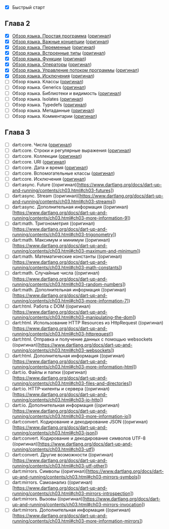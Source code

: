 - [x] Быстрый старт

## Глава 2

- [x] [Обзор языка. Простая программа](http://rudart.in/up-and-running/38/) ([оригинал](https://www.dartlang.org/docs/dart-up-and-running/contents/ch02.html#main-print))
- [x] [Обзор языка. Важные концепции](http://rudart.in/up-and-running/42/) ([оригинал](https://www.dartlang.org/docs/dart-up-and-running/contents/ch02.html#ch02-concepts))
- [x] [Обзор языка. Переменные](http://rudart.in/up-and-running/49/) ([оригинал](https://www.dartlang.org/docs/dart-up-and-running/contents/ch02.html#variables))
- [x] [Обзор языка. Встроенные типы](http://rudart.in/up-and-running/70/) ([оригинал](https://www.dartlang.org/docs/dart-up-and-running/contents/ch02.html#built-in-types))
- [x] [Обзор языка. Функции](http://rudart.in/up-and-running/75/) ([оригинал](https://www.dartlang.org/docs/dart-up-and-running/contents/ch02.html#functions))
- [x] [Обзор языка. Операторы](http://rudart.in/up-and-running/82/) ([оригинал](https://www.dartlang.org/docs/dart-up-and-running/contents/ch02.html#operators))
- [x] [Обзор языка. Управление потоком программы](http://rudart.in/up-and-running/89/) ([оригинал](https://www.dartlang.org/docs/dart-up-and-running/contents/ch02.html#control-flow-statements))
- [x] [Обзор языка. Исключения](http://rudart.in/up-and-running/93/) ([оригинал](https://www.dartlang.org/docs/dart-up-and-running/contents/ch02.html#exceptions))
- [ ] Обзор языка. Классы ([оригинал](https://www.dartlang.org/docs/dart-up-and-running/contents/ch02.html#classes))
- [ ] Обзор языка. Generics ([оригинал](https://www.dartlang.org/docs/dart-up-and-running/contents/ch02.html#generics))
- [ ] Обзор языка. Библиотеки и видимость ([оригинал](https://www.dartlang.org/docs/dart-up-and-running/contents/ch02.html#libraries))
- [ ] Обзор языка. Isolates ([оригинал](https://www.dartlang.org/docs/dart-up-and-running/contents/ch02.html#isolates))
- [ ] Обзор языка. Typedefs ([оригинал](https://www.dartlang.org/docs/dart-up-and-running/contents/ch02.html#typedefs))
- [ ] Обзор языка. Метаданные ([оригинал](https://www.dartlang.org/docs/dart-up-and-running/contents/ch02.html#ch02-metadata))
- [ ] Обзор языка. Комментарии ([оригинал](https://www.dartlang.org/docs/dart-up-and-running/contents/ch02.html#comments))

## Глава 3

- [ ] dart:core. Числа ([оригинал](https://www.dartlang.org/docs/dart-up-and-running/contents/ch03.html#ch03-numbers))
- [ ] dart:core. Строки и регулярные выражения ([оригинал](https://www.dartlang.org/docs/dart-up-and-running/contents/ch03.html#ch03-strings-and-regular-expressions))
- [ ] dart:core. Коллекции ([оригинал](https://www.dartlang.org/docs/dart-up-and-running/contents/ch03.html#ch03-collections))
- [ ] dart:core. URI ([оригинал](https://www.dartlang.org/docs/dart-up-and-running/contents/ch03.html#ch03-uri))
- [ ] dart:core. Дата и время ([оригинал](https://www.dartlang.org/docs/dart-up-and-running/contents/ch03.html#ch03-dates-and-times))
- [ ] dart:core. Вспомогательные классы ([оригинал](https://www.dartlang.org/docs/dart-up-and-running/contents/ch03.html#ch03-utility-interfaces))
- [ ] dart:core. Исключения ([оригинал](https://www.dartlang.org/docs/dart-up-and-running/contents/ch03.html#ch03-exceptions))
- [ ] dart:async. Future ((оригинал)[https://www.dartlang.org/docs/dart-up-and-running/contents/ch03.html#ch03-futures])
- [ ] dart:async. Stream ((оригинал)[https://www.dartlang.org/docs/dart-up-and-running/contents/ch03.html#ch03-streams])
- [ ] dart:async. Дополнительная информация ((оригинал)[https://www.dartlang.org/docs/dart-up-and-running/contents/ch03.html#ch03-more-information-9])
- [ ] dart:math. Тригонометрия ((оригинал)[https://www.dartlang.org/docs/dart-up-and-running/contents/ch03.html#ch03-trigonometry])
- [ ] dart:math. Максимум и минимум ((оригинал)[https://www.dartlang.org/docs/dart-up-and-running/contents/ch03.html#ch03-maximum-and-minimum])
- [ ] dart:math. Математические константы ((оригинал)[https://www.dartlang.org/docs/dart-up-and-running/contents/ch03.html#ch03-math-constants])
- [ ] dart:math. Случайные числа ((оригинал)[https://www.dartlang.org/docs/dart-up-and-running/contents/ch03.html#ch03-random-numbers])
- [ ] dart:math. Дополнительная информация ((оригинал)[https://www.dartlang.org/docs/dart-up-and-running/contents/ch03.html#ch03-more-information-7])
- [ ] dart:html. Работа с DOM ((оригинал)[https://www.dartlang.org/docs/dart-up-and-running/contents/ch03.html#ch03-manipulating-the-dom])
- [ ] dart:html. Использование HTTP Resources из HttpRequest ((оригинал)[https://www.dartlang.org/docs/dart-up-and-running/contents/ch03.html#ch03-httprequest])
- [ ] dart:html. Отправка и получение данных с помощью websockets ((оригинал)[https://www.dartlang.org/docs/dart-up-and-running/contents/ch03.html#ch03-websockets])
- [ ] dart:html. Дополнительная информация ((оригинал)[https://www.dartlang.org/docs/dart-up-and-running/contents/ch03.html#ch03-more-information-html])
- [ ] dart:io. Файлы и папки ((оригинал)[https://www.dartlang.org/docs/dart-up-and-running/contents/ch03.html#ch03-files-and-directories])
- [ ] dart:io. HTTP-киленты и сервера ((оригинал)[https://www.dartlang.org/docs/dart-up-and-running/contents/ch03.html#ch03-io-http])
- [ ] dart:io. Дополнительная информация ((оригинал)[https://www.dartlang.org/docs/dart-up-and-running/contents/ch03.html#ch03-more-information-io])
- [ ] dart:convert. Кодирование и декодирование JSON ((оригинал)[https://www.dartlang.org/docs/dart-up-and-running/contents/ch03.html#ch03-json])
- [ ] dart:convert. Кодирование и декодирование символов UTF-8 ((оригинал)[https://www.dartlang.org/docs/dart-up-and-running/contents/ch03.html#ch03-utf])
- [ ] dart:convert. Другие возможности ((оригинал)[https://www.dartlang.org/docs/dart-up-and-running/contents/ch03.html#ch03-utf-other])
- [ ] dart:mirrors. Символы ((оригинал)[https://www.dartlang.org/docs/dart-up-and-running/contents/ch03.html#ch03-mirrors-symbols])
- [ ] dart:mirrors. Самоанализ ((оригинал)[https://www.dartlang.org/docs/dart-up-and-running/contents/ch03.html#ch03-mirrors-introspection])
- [ ] dart:mirrors. Вызовы ((оригинал)[https://www.dartlang.org/docs/dart-up-and-running/contents/ch03.html#ch03-mirrors-invocation])
- [ ] dart:mirrors. Дополнительная информация ((оригинал)[https://www.dartlang.org/docs/dart-up-and-running/contents/ch03.html#ch03-more-information-mirrors])
